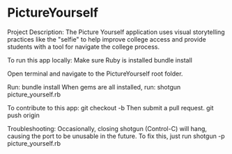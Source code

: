 PictureYourself
===============

Project Description: The Picture Yourself application uses visual storytelling practices like the "selfie" to help improve college access and provide students with a tool for navigate the college process. 


To run this app locally: 
Make sure Ruby is installed 
bundle install

Open terminal and navigate to the PictureYourself root folder.

Run: bundle install 
When gems are all installed, run: shotgun picture_yourself.rb 

To contribute to this app:
git checkout -b <name of branch> 
Then submit a pull request.
git push origin <name of branch> 


Troubleshooting: 
Occasionally, closing shotgun (Control-C) will hang, causing the port to be unusable in the future.
To fix this, just run shotgun -p <port number> picture_yourself.rb


